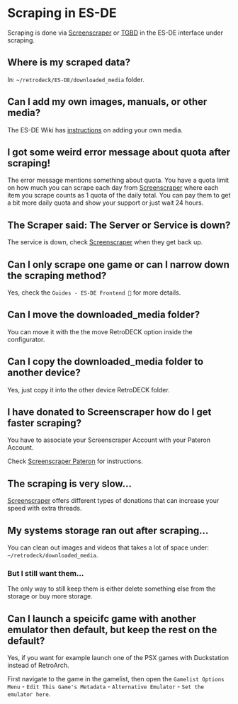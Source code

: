 # Scraping in ES-DE

Scraping is done via [Screenscraper](https://www.screenscraper.fr/) or [TGBD](https://thegamesdb.net/) in the ES-DE interface under scraping.

## Where is my scraped data?

In: `~/retrodeck/ES-DE/downloaded_media` folder.

## Can I add my own images, manuals, or other media?

The ES-DE Wiki has [instructions](https://gitlab.com/es-de/emulationstation-de/-/blob/master/USERGUIDE.md?ref_type=heads#manually-copying-game-media-files) on adding your own media.

## I got some weird error message about quota after scraping!

The error message mentions something about quota. You have a quota limit on how much you can scrape each day from [Screenscraper](https://www.screenscraper.fr/) where each item you scrape counts as 1 quota of the daily total.
You can pay them to get a bit more daily quota and show your support or just wait 24 hours.


## The Scraper said: The Server or Service is down?

The service is down, check [Screenscraper](https://www.screenscraper.fr/) when they get back up.


## Can I only scrape one game or can I narrow down the scraping method?
Yes, check the `Guides - ES-DE Frontend 🤖`  for more details.

## Can I move the downloaded_media folder?
 You can move it with the the move RetroDECK option inside the configurator.

## Can I copy the downloaded_media folder to another device?
Yes, just copy it into the other device RetroDECK folder.

## I have donated to Screenscraper how do I get faster scraping?

You have to associate your Screenscraper Account with your Pateron Account.

Check [Screenscraper Pateron](https://www.patreon.com/screenscraper) for instructions.

## The scraping is very slow...
[Screenscraper](https://www.screenscraper.fr/) offers different types of donations that can increase your speed with extra threads.

## My systems storage ran out after scraping...
You can clean out images and videos that takes a lot of space under: `~/retrodeck/downloaded_media`.

### But I still want them...
The only way to still keep them is either delete something else from the storage or buy more storage.

## Can I launch a speicifc game with another emulator then default, but keep the rest on the default?

Yes, if you want for example launch one of the PSX games with Duckstation instead of RetroArch.

First navigate to the game in the gamelist, then open the  `Gamelist Options Menu` - `Edit This Game's Metadata` - `Alternative Emulator` - `Set the emulator here`.
